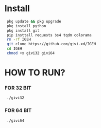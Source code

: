 # Install
```bash
 pkg update && pkg upgrade
 pkg install python
 pkg install git  
 pip insttall requests bs4 tqdm colorama
 rm -rf IGEH
 git clone https://github.com/givi-xd/IGEH
 cd IGEH
 chmod +x givi32 givi64
```
# HOW TO RUN?
### FOR 32 BIT
```bash
 ./givi32
```
### FOR 64 BIT
```bash
 ./givi64
```
